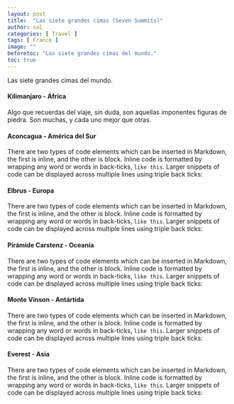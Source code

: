 ```yaml
---
layout: post
title:  "Las siete grandes cimas (Seven Summits)"
author: sal
categories: [ Travel ]
tags: [ France ]
image: ""
beforetoc: "Las siete grandes cimas del mundo."
toc: true
---
```


Las siete grandes cimas del mundo.


#### Kilimanjaro - África

Algo que recuerdas del viaje, sin duda, son aquellas imponentes figuras de piedra. Son muchas, y cada uno mejor que otras.


#### Aconcagua - América del Sur

There are two types of code elements which can be inserted in Markdown, the first is inline, and the other is block. Inline code is formatted by wrapping any word or words in back-ticks, `like this`. Larger snippets of code can be displayed across multiple lines using triple back ticks:


#### Elbrus - Europa

There are two types of code elements which can be inserted in Markdown, the first is inline, and the other is block. Inline code is formatted by wrapping any word or words in back-ticks, `like this`. Larger snippets of code can be displayed across multiple lines using triple back ticks:


#### Pirámide Carstenz - Oceanía

There are two types of code elements which can be inserted in Markdown, the first is inline, and the other is block. Inline code is formatted by wrapping any word or words in back-ticks, `like this`. Larger snippets of code can be displayed across multiple lines using triple back ticks:

#### Monte Vinson - Antártida

There are two types of code elements which can be inserted in Markdown, the first is inline, and the other is block. Inline code is formatted by wrapping any word or words in back-ticks, `like this`. Larger snippets of code can be displayed across multiple lines using triple back ticks:

#### Everest - Asia

There are two types of code elements which can be inserted in Markdown, the first is inline, and the other is block. Inline code is formatted by wrapping any word or words in back-ticks, `like this`. Larger snippets of code can be displayed across multiple lines using triple back ticks: